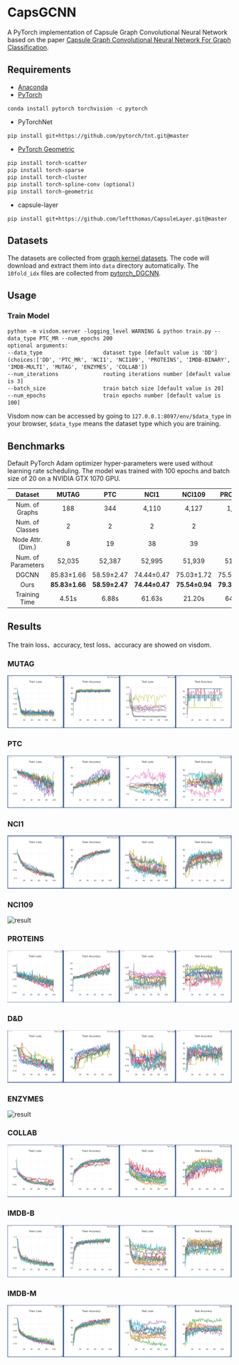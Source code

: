 # CapsGCNN
A PyTorch implementation of Capsule Graph Convolutional Neural Network based on the paper 
[Capsule Graph Convolutional Neural Network For Graph Classification]().

## Requirements
- [Anaconda](https://www.anaconda.com/download/)
- [PyTorch](https://pytorch.org)
```
conda install pytorch torchvision -c pytorch
```
- PyTorchNet
```
pip install git+https://github.com/pytorch/tnt.git@master
```
- [PyTorch Geometric](https://rusty1s.github.io/pytorch_geometric/build/html/index.html)
```
pip install torch-scatter
pip install torch-sparse
pip install torch-cluster
pip install torch-spline-conv (optional)
pip install torch-geometric
```
- capsule-layer
```
pip install git+https://github.com/leftthomas/CapsuleLayer.git@master
```

## Datasets
The datasets are collected from [graph kernel datasets](https://ls11-www.cs.tu-dortmund.de/staff/morris/graphkerneldatasets).
The code will download and extract them into `data` directory automatically. The `10fold_idx` files are collected from 
[pytorch_DGCNN](https://github.com/muhanzhang/pytorch_DGCNN).

## Usage
### Train Model
```
python -m visdom.server -logging_level WARNING & python train.py --data_type PTC_MR --num_epochs 200
optional arguments:
--data_type                   dataset type [default value is 'DD'](choices:['DD', 'PTC_MR', 'NCI1', 'NCI109', 'PROTEINS', 'IMDB-BINARY', 'IMDB-MULTI', 'MUTAG', 'ENZYMES', 'COLLAB'])
--num_iterations              routing iterations number [default value is 3]
--batch_size                  train batch size [default value is 20]
--num_epochs                  train epochs number [default value is 100]
```
Visdom now can be accessed by going to `127.0.0.1:8097/env/$data_type` in your browser, `$data_type` means the dataset type which you are training.

## Benchmarks
Default PyTorch Adam optimizer hyper-parameters were used without learning rate scheduling. 
The model was trained with 100 epochs and batch size of 20 on a NVIDIA GTX 1070 GPU. 

<table>
  <thead>
    <tr>
      <th>Dataset</th>
      <th>MUTAG</th>
      <th>PTC</th>
      <th>NCI1</th>
      <th>NCI109</th>
      <th>PROTEINS</th>
      <th>D&D</th>
      <th>ENZYMES</th>
      <th>COLLAB</th>
      <th>IMDB-B</th>
      <th>IMDB-M</th>
    </tr>
  </thead>
  <tbody>
    <tr>
      <td align="center">Num. of Graphs</td>
      <td align="center">188</td>
      <td align="center">344</td>
      <td align="center">4,110</td>
      <td align="center">4,127</td>
      <td align="center">1,113</td>
      <td align="center">1,178</td>
      <td align="center">600</td>
      <td align="center">5,000</td>
      <td align="center">1,000</td>
      <td align="center">1,500</td>
    </tr>
    <tr>
      <td align="center">Num. of Classes</td>
      <td align="center">2</td>
      <td align="center">2</td>
      <td align="center">2</td>
      <td align="center">2</td>
      <td align="center">2</td>
      <td align="center">2</td>
      <td align="center">6</td>
      <td align="center">3</td>
      <td align="center">2</td>
      <td align="center">3</td>
    </tr>
    <tr>
      <td align="center">Node Attr. (Dim.)</td>
      <td align="center">8</td>
      <td align="center">19</td>
      <td align="center">38</td>
      <td align="center">39</td>
      <td align="center">5</td>
      <td align="center">90</td>
      <td align="center">1</td>
      <td align="center">1</td>
      <td align="center">1</td>
      <td align="center">1</td>
    </tr>
    <tr>
      <td align="center">Num. of Parameters</td>
      <td align="center">52,035</td>
      <td align="center">52,387</td>
      <td align="center">52,995</td>
      <td align="center">51,939</td>
      <td align="center">51,939</td>
      <td align="center">54,659</td>
      <td align="center">54,659</td>
      <td align="center">51,940</td>
      <td align="center">51,811</td>
      <td align="center">51,940</td>
    </tr>
    <tr>
      <td align="center">DGCNN</td>
      <td align="center">85.83±1.66</td>
      <td align="center">58.59±2.47</td>
      <td align="center">74.44±0.47</td>
      <td align="center">75.03±1.72</td>
      <td align="center">75.54±0.94</td>
      <td align="center">79.37±0.94</td>
      <td align="center">51.00±7.29</td>
      <td align="center">73.76±0.49</td> 
      <td align="center">70.03±0.86</td>
      <td align="center">47.83±0.85</td>
    </tr>    
    <tr>
      <td align="center">Ours</td>
      <td align="center"><b>85.83±1.66</b></td>
      <td align="center"><b>58.59±2.47</b></td>
      <td align="center"><b>74.44±0.47</b></td>
      <td align="center"><b>75.54±0.94</b></td>
      <td align="center"><b>79.37±0.94</b></td>
      <td align="center"><b>73.76±0.49</b></td>
      <td align="center"><b>70.03±0.86</b></td>
      <td align="center"><b>47.83±0.85</b></td>      
      <td align="center"><b>70.03±0.86</b></td>
      <td align="center"><b>47.83±0.85</b></td>
    </tr>
    <tr>
      <td align="center">Training Time</td>
      <td align="center">4.51s</td>
      <td align="center">6.88s</td>
      <td align="center">61.63s</td>
      <td align="center">21.20s</td>
      <td align="center">64.98s</td>
      <td align="center">203.35s</td>
      <td align="center">15.59s</td>
      <td align="center">22.21s</td>      
      <td align="center">15.59s</td>
      <td align="center">22.21s</td>
    </tr> 
  </tbody>
</table>

## Results
The train loss、accuracy, test loss、accuracy are showed on visdom.

### MUTAG
![result](results/mutag.png)
### PTC
![result](results/ptc.png)
### NCI1
![result](results/nci1.png)
### NCI109
![result](results/nci109.png)
### PROTEINS
![result](results/proteins.png)
### D&D
![result](results/dd.png)
### ENZYMES
![result](results/enzymes.png)
### COLLAB
![result](results/collab.png)
### IMDB-B
![result](results/imdbb.png)
### IMDB-M
![result](results/imdbm.png)
